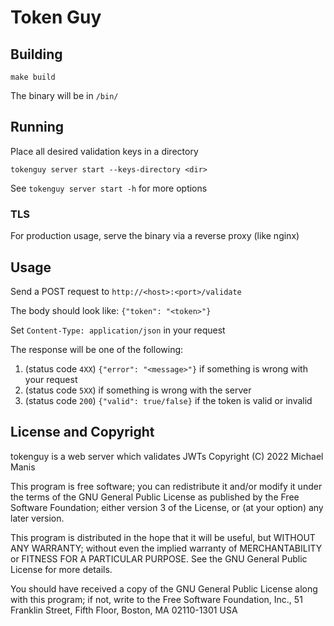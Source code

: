 # Token Guy

## Building

`make build`

The binary will be in `/bin/`


## Running

Place all desired validation keys in a directory

`tokenguy server start --keys-directory <dir>`

See `tokenguy server start -h` for more options

### TLS

For production usage, serve the binary via a reverse proxy (like nginx)


## Usage

Send a POST request to `http://<host>:<port>/validate`

The body should look like: `{"token": "<token>"}`

Set `Content-Type: application/json` in your request

The response will be one of the following:

1. (status code `4XX`) `{"error": "<message>"}` if something is wrong with your request
2. (status code `5XX`) if something is wrong with the server
3. (status code `200`) `{"valid": true/false}` if the token is valid or invalid


## License and Copyright
tokenguy is a web server which validates JWTs
Copyright (C) 2022  Michael Manis

   This program is free software; you can redistribute it and/or modify
   it under the terms of the GNU General Public License as published by
   the Free Software Foundation; either version 3 of the License, or
   (at your option) any later version.

   This program is distributed in the hope that it will be useful,
   but WITHOUT ANY WARRANTY; without even the implied warranty of
   MERCHANTABILITY or FITNESS FOR A PARTICULAR PURPOSE.  See the
   GNU General Public License for more details.

   You should have received a copy of the GNU General Public License
   along with this program; if not, write to the Free Software Foundation,
   Inc., 51 Franklin Street, Fifth Floor, Boston, MA 02110-1301  USA
